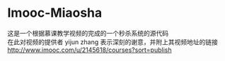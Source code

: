 # Imooc-Miaosha
这是一个根据慕课教学视频的完成的一个秒杀系统的源代码 <br>
在此对视频的提供者 yijun zhang 表示深刻的谢意，并附上其视频地址的链接 <br>
http://www.imooc.com/u/2145618/courses?sort=publish
